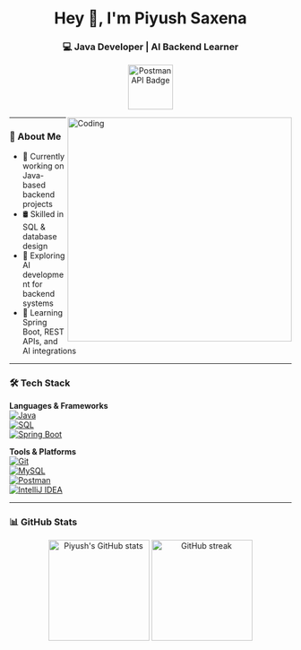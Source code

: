 <h1 align="center">Hey 👋, I'm Piyush Saxena</h1>
<h3 align="center">💻 Java Developer | AI Backend Learner</h3>

<p align="center">
  <a href="https://api.badgr.io/public/assertions/bgATil45SNGfWL-Dj2Hi4g" title="Verify Postman API Badge">
    <img alt="Postman API Badge" src="https://api.badgr.io/public/assertions/bgATil45SNGfWL-Dj2Hi4g/image" height="80"/>
  </a>
</p>

<img align="right" alt="Coding" width="400" src="https://media.giphy.com/media/qgQUggAC3Pfv687qPC/giphy.gif">

---

### 🚀 About Me  
- 🔭 Currently working on Java-based backend projects  
- 🛢 Skilled in SQL & database design  
- 🤖 Exploring AI development for backend systems  
- 🌱 Learning Spring Boot, REST APIs, and AI integrations  

---

### 🛠 Tech Stack

**Languages & Frameworks**  
[![Java](https://img.shields.io/badge/Java-%23ED8B00.svg?style=for-the-badge&logo=openjdk&logoColor=white)](https://www.java.com/)  
[![SQL](https://img.shields.io/badge/SQL-%23025E8C.svg?style=for-the-badge&logo=postgresql&logoColor=white)](https://en.wikipedia.org/wiki/SQL)  
[![Spring Boot](https://img.shields.io/badge/Spring%20Boot-%236DB33F.svg?style=for-the-badge&logo=springboot&logoColor=white)](https://spring.io/projects/spring-boot)  

**Tools & Platforms**  
[![Git](https://img.shields.io/badge/Git-%23F05033.svg?style=for-the-badge&logo=git&logoColor=white)](https://git-scm.com/)  
[![MySQL](https://img.shields.io/badge/MySQL-%2300f.svg?style=for-the-badge&logo=mysql&logoColor=white)](https://www.mysql.com/)  
[![Postman](https://img.shields.io/badge/Postman-FF6C37?style=for-the-badge&logo=postman&logoColor=white)](https://www.postman.com/)  
[![IntelliJ IDEA](https://img.shields.io/badge/IntelliJIDEA-000000.svg?style=for-the-badge&logo=intellijidea&logoColor=white)](https://www.jetbrains.com/idea/)  

---

### 📊 GitHub Stats  
<p align="center">
  <img src="https://github-readme-stats.vercel.app/api?username=PiyushSaxena05&show_icons=true&theme=radical&v=1" alt="Piyush's GitHub stats" height="180" />
  <img src="https://github-readme-streak-stats.herokuapp.com/?user=PiyushSaxena05&theme=radical&v=1" alt="GitHub streak" height="180" />
</p>

